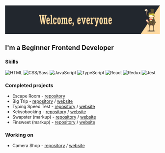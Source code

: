 [![Header](https://github.com/talkingmachine/talkingmachine/blob/main/img/tm-header.png)](https://github.com/talkingmachine)
##  I'm a Beginner Frontend Developer

### Skills
<!-- skills -->
![HTML](https://img.shields.io/badge/HTML-222222?style=for-the-badge&logo=html5)
![CSS/Sass](https://img.shields.io/badge/Css/Sass-222222?style=for-the-badge&logo=css3)
![JavaScript](https://img.shields.io/badge/JavaScript-222222?style=for-the-badge&logo=javascript)
![TypeScript](https://img.shields.io/badge/Typescript-222222?style=for-the-badge&logo=typescript)
![React](https://img.shields.io/badge/React-222222?style=for-the-badge&logo=react)
![Redux](https://img.shields.io/badge/Redux-222222?style=for-the-badge&logo=redux)
![Jest](https://img.shields.io/badge/Jest-222222?style=for-the-badge&logo=jest)
<!-- skills -->

### Completed projects
<!-- projects -->
* Escape Room - [repository](https://github.com/talkingmachine/escape-room)<br>
* Big Trip - [repository](https://github.com/talkingmachine/BigTrip) / [website](https://big-trip-neon.vercel.app/)<br>
* Typing Speed Test - [repository](https://github.com/talkingmachine/TypingSpeedTest) / [website](https://typing-speed-test-psi-bice.vercel.app/)<br>
* Keksobooking - [repository](https://github.com/talkingmachine/Keksobooking) / [website](https://keksobooking-sigma.vercel.app/)<br>
* Swapster (markup) - [repository](https://github.com/talkingmachine/Swapster) / [website](https://swapster.vercel.app/)<br>
* Finsweet (markup) - [repository](https://github.com/talkingmachine/finsweet) / [website](https://finsweet-opal.vercel.app/)<br>
<!-- projects -->

### Working on
<!-- in progress -->
* Camera Shop - [repository](https://github.com/talkingmachine/camera-build-vite) / [website](https://camera-build-vite.vercel.app/)<br>
<!-- in progress -->
